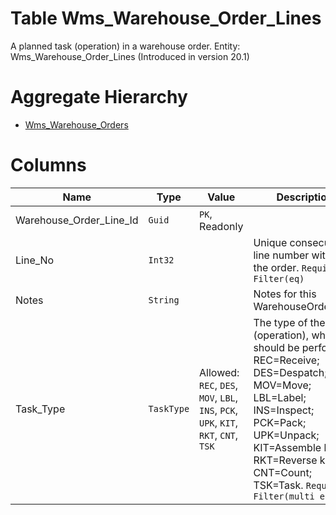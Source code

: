 # Table Wms_Warehouse_Order_Lines

A planned task (operation) in a warehouse order. Entity: Wms_Warehouse_Order_Lines (Introduced in version 20.1)

# Aggregate Hierarchy

* [Wms_Warehouse_Orders](Wms_Warehouse_Orders.md)

# Columns

| Name | Type | Value | Description |
| - | - | - | --- |
|Warehouse_Order_Line_Id|`Guid`|`PK`, Readonly||
|Line_No|`Int32`||Unique consecutive line number within the order. `Required` `Filter(eq)` |
|Notes|`String`||Notes for this WarehouseOrderLine. |
|Task_Type|`TaskType`|Allowed: `REC`, `DES`, `MOV`, `LBL`, `INS`, `PCK`, `UPK`, `KIT`, `RKT`, `CNT`, `TSK`|The type of the task (operation), which should be performed. REC=Receive; DES=Despatch; MOV=Move; LBL=Label; INS=Inspect; PCK=Pack; UPK=Unpack; KIT=Assemble kit; RKT=Reverse kitting; CNT=Count; TSK=Task. `Required` `Filter(multi eq)` |
